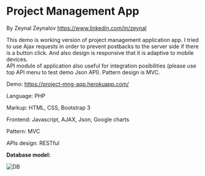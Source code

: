 # Project Management App
By Zeynal Zeynalov
https://www.linkedin.com/in/zeynal

This demo is working version of project management application app. I tried to use Ajax requests in order to prevent postbacks to the server side if there is a button click. And also design is responsive that it is adaptive to mobile devices.  
API module of application also useful for integration posibilities (please use top API menu to test demo Json API).
Pattern design is MVC.

Demo: https://project-mng-app.herokuapp.com/

Language:     PHP

Markup:       HTML, CSS, Bootstrap 3

Frontend:     Javascript, AJAX, Json, Google charts

Pattern:      MVC

APIs design:  RESTful

**Database model:**

![DB](https://raw.githubusercontent.com/zeynalzeynalov/project-management-app/master/public_app/images/db_er_diagram.png)
